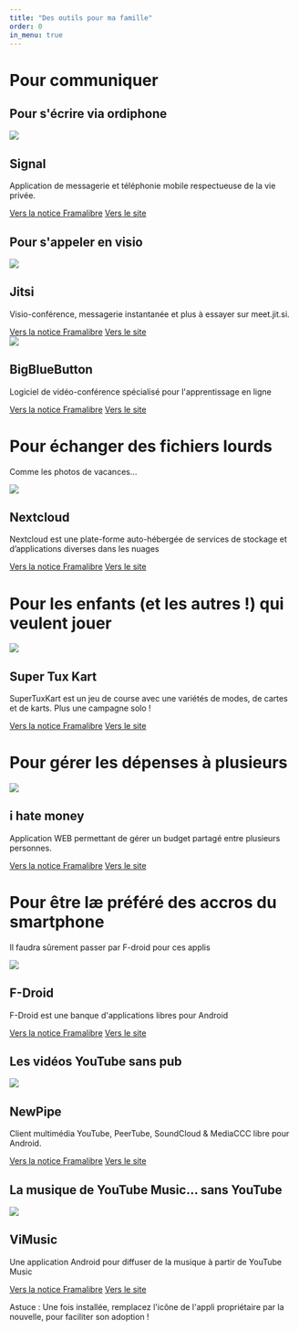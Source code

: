 ```yaml
---
title: "Des outils pour ma famille"
order: 0
in_menu: true
---
```

# Pour communiquer

## Pour s'écrire via ordiphone

  <article class="framalibre-notice">
    <div>
      <img src="https://beta.framalibre.org/images/logo/Signal.png">
    </div>
    <div>
      <h2>Signal</h2>
      <p>Application de messagerie et téléphonie mobile respectueuse de la vie privée.</p>
      <div>
        <a href="https://beta.framalibre.org/notices/signal.html">Vers la notice Framalibre</a>
        <a href="https://signal.org">Vers le site</a>
      </div>
    </div>
  </article>


## Pour s'appeler en visio


  <article class="framalibre-notice">
    <div>
      <img src="https://beta.framalibre.org/images/logo/Jitsi.png">
    </div>
    <div>
      <h2>Jitsi</h2>
      <p>Visio-conférence, messagerie instantanée et plus à essayer sur meet.jit.si.</p>
      <div>
        <a href="https://beta.framalibre.org/notices/jitsi.html">Vers la notice Framalibre</a>
        <a href="https://jitsi.org/">Vers le site</a>
      </div>
    </div>
  </article>



  <article class="framalibre-notice">
    <div>
      <img src="https://beta.framalibre.org/images/logo/BigBlueButton.png">
    </div>
    <div>
      <h2>BigBlueButton</h2>
      <p>Logiciel de vidéo-conférence spécialisé pour l'apprentissage en ligne</p>
      <div>
        <a href="https://beta.framalibre.org/notices/bigbluebutton.html">Vers la notice Framalibre</a>
        <a href="https://bigbluebutton.org/">Vers le site</a>
      </div>
    </div>
  </article>


# Pour échanger des fichiers lourds
Comme les photos de vacances…


  <article class="framalibre-notice">
    <div>
      <img src="https://beta.framalibre.org/images/logo/Nextcloud.png">
    </div>
    <div>
      <h2>Nextcloud</h2>
      <p>Nextcloud est une plate-forme auto-hébergée de services de stockage et d’applications diverses dans les nuages</p>
      <div>
        <a href="https://beta.framalibre.org/notices/nextcloud.html">Vers la notice Framalibre</a>
        <a href="https://nextcloud.com/">Vers le site</a>
      </div>
    </div>
  </article>


# Pour les enfants (et les autres !) qui veulent jouer


  <article class="framalibre-notice">
    <div>
      <img src="https://beta.framalibre.org/images/logo/Super%20Tux%20Kart.png">
    </div>
    <div>
      <h2>Super Tux Kart</h2>
      <p>SuperTuxKart est un jeu de course avec une variétés de modes, de cartes et de karts. Plus une campagne solo !</p>
      <div>
        <a href="https://beta.framalibre.org/notices/super-tux-kart.html">Vers la notice Framalibre</a>
        <a href="https://supertuxkart.net">Vers le site</a>
      </div>
    </div>
  </article>



# Pour gérer les dépenses à plusieurs


  <article class="framalibre-notice">
    <div>
      <img src="https://beta.framalibre.org/images/logo/i%20hate%20money.png">
    </div>
    <div>
      <h2>i hate money</h2>
      <p>Application WEB permettant de gérer un budget partagé entre plusieurs personnes.</p>
      <div>
        <a href="https://beta.framalibre.org/notices/i-hate-money.html">Vers la notice Framalibre</a>
        <a href="https://ihatemoney.org/">Vers le site</a>
      </div>
    </div>
  </article> 

# Pour être læ préféré des accros du smartphone

Il faudra sûrement passer par F-droid pour ces applis


  <article class="framalibre-notice">
    <div>
      <img src="https://beta.framalibre.org/images/logo/F-Droid.png">
    </div>
    <div>
      <h2>F-Droid</h2>
      <p>F-Droid est une banque d'applications libres pour Android</p>
      <div>
        <a href="https://beta.framalibre.org/notices/f-droid.html">Vers la notice Framalibre</a>
        <a href="https://f-droid.org/repository/browse/?fdfilter=f-droid&amp;fdid=org.fdroid.fdroid">Vers le site</a>
      </div>
    </div>
  </article>



## Les vidéos YouTube sans pub


  <article class="framalibre-notice">
    <div>
      <img src="https://beta.framalibre.org/images/logo/NewPipe.png">
    </div>
    <div>
      <h2>NewPipe</h2>
      <p>Client multimédia YouTube, PeerTube, SoundCloud &amp; MediaCCC libre pour Android.</p>
      <div>
        <a href="https://beta.framalibre.org/notices/newpipe.html">Vers la notice Framalibre</a>
        <a href="https://newpipe.schabi.org/">Vers le site</a>
      </div>
    </div>
  </article>



## La musique de YouTube Music… sans YouTube


  <article class="framalibre-notice">
    <div>
      <img src="https://beta.framalibre.org/images/logo/ViMusic.png">
    </div>
    <div>
      <h2>ViMusic</h2>
      <p>Une application Android pour diffuser de la musique à partir de YouTube Music</p>
      <div>
        <a href="https://beta.framalibre.org/notices/vimusic.html">Vers la notice Framalibre</a>
        <a href="https://github.com/vfsfitvnm/ViMusic#vimusic">Vers le site</a>
      </div>
    </div>
  </article>

Astuce : Une fois installée, remplacez l'icône de l'appli propriétaire par la nouvelle, pour faciliter son adoption ! 

